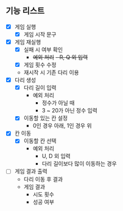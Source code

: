 ## 기능 리스트
- [x] 게임 실행
    - [x] 게임 시작 문구
- [x] 게임 재실행
  - [x] 실패 시 여부 확인
    - ~~예외 처리~~
      ~~- R, Q 외 입력~~
  - [X] 게임 횟수 수정
  - 재시작 시 기존 다리 이용
- [x] 다리 생성
  - [x] 다리 길이 입력
    - 예외 처리
      - 정수가 아닐 때
      - 3 ~ 20가 아닌 정수 입력
  - [x] 이동할 있는 칸 설정
    - 0인 경우 아래, 1인 경우 위
- [x] 칸 이동
  - [x] 이동할 칸 선택
    - 예외 처리
      - U, D 외 입력
      - 다리 길이보다 많이 이동하는 경우
- [ ] 게임 결과 출력
  - 다리 이동 후 결과
  - 게임 결과
    - 시도 횟수
    - 성공 여부